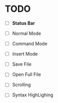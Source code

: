TODO
====

- [ ] **Status Bar**
- [ ] Normal Mode
- [ ] Command Mode
- [ ] Insert Mode
- [ ] Save File
- [ ] Open Full File
- [ ] Scrolling
- [ ] Syntax HighLighing


